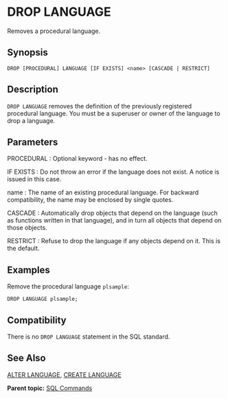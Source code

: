 # DROP LANGUAGE

Removes a procedural language.

## Synopsis

``` {#sql_command_synopsis}
DROP [PROCEDURAL] LANGUAGE [IF EXISTS] <name> [CASCADE | RESTRICT]
```

## Description

`DROP LANGUAGE` removes the definition of the previously registered procedural language. You must be a superuser or owner of the language to drop a language.

## Parameters

PROCEDURAL
:   Optional keyword - has no effect.

IF EXISTS
:   Do not throw an error if the language does not exist. A notice is issued in this case.

name
:   The name of an existing procedural language. For backward compatibility, the name may be enclosed by single quotes.

CASCADE
:   Automatically drop objects that depend on the language (such as functions written in that language), and in turn all objects that depend on those objects.

RESTRICT
:   Refuse to drop the language if any objects depend on it. This is the default.

## Examples

Remove the procedural language `plsample`:

```
DROP LANGUAGE plsample;
```

## Compatibility

There is no `DROP LANGUAGE` statement in the SQL standard.

## See Also

[ALTER LANGUAGE](ALTER_LANGUAGE.html), [CREATE LANGUAGE](CREATE_LANGUAGE.html)

**Parent topic:** [SQL Commands](../sql_commands/sql_ref.html)

